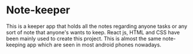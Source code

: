 # Note-keeper
This is a keeper app that holds all the notes regarding anyone tasks or any sort of note that anyone's wants to keep.
React js, HTML and CSS have been mainly used to create this project. This is almost the same note-keeping app which are seen in most android phones nowadays.
